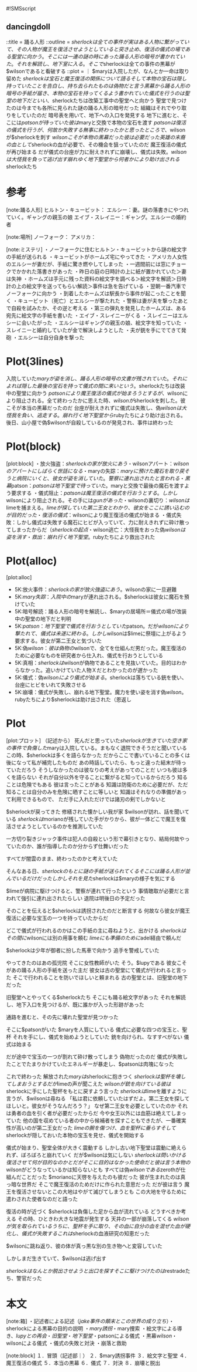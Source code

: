 #!SMSscript

## dancingdoll

::title = 踊る人形
::outline = $sherlockは全ての事件が実はある人物に繋がっていて、その人物が魔王を復活させようとしていると突き止め、復活の儀式の場である聖堂に向かう。そこには一連の謎の時にあった踊る人形の暗号が書かれていた。それを解読し、地下室に入る。そこで$sherlockは全ての事件の黒幕が$wilsonであると看破する
::plot = ｜
$maryは入院したが、なんとか一命は取り留めた
$sherlockは宝石と魔王復活の関係について語る
そして本物の宝石は隠し持っていたことを告白し、持ち去られたものは偽物だと言う
黒幕から踊る人形の暗号の手紙が届き、本物の宝石を持ってくるよう書かれていた
儀式を行うのは聖堂の地下だといい、$sherlockたちは改築工事中の聖堂へと向かう
聖堂で見つけたのは今までも各所に見られた謎の踊る人形の暗号だった
組織はそれでやり取りをしていたのだ
暗号表を用いて、地下への入口を発見する
地下に進むと、そこには$patsonが待っていた
彼は$maryと交換で本物の宝石を渡す
$patsonは復活の儀式を行うが、何故か失敗する
無事に終わったかと思ったところで、$wilsonが$sherlockを刺す
$wilsonこそが本物の黒幕だった
彼は必要だった英雄の末裔の血として$sherlockの血が必要で、その機会を狙っていたのだ
魔王復活の儀式が再び始まる
だが儀式の台座が力に耐えきれずに崩壊し、儀式は失敗。$wilsonは大怪我を負って逃げ出す
崩れゆく地下聖堂から何者かにより助け出される$sherlockたち

# 参考

[note:踊る人形]
ヒルトン・キュービット：
エルシー：妻。謎の落書きにやつれていく。ギャングの親玉の娘
エイブ・スレイニー：ギャング。エルシーの婚約者

[note:場所]
ノーフォーク：
アメリカ：

[note:ミステリ]
・ノーフォークに住むヒルトン・キュービットから謎の絵文字の手紙が送られる
・キュービットがホームズ宅にやってきた
・アメリカ人女性のエルシーが妻だが、手紙に驚き燃やしてしまった
・一週間前には窓にチョークでかかれた落書きがあった
・昨日の庭の日時計の上に紙が置かれていた＞妻は失神
・ホームズは手元に残った資料の絵文字を調べる＞絵文字を解読＞日時計の上の絵文字を送ってもらい解読＞事件は急を告げている
・翌朝一番汽車でノーフォークに向かう
・到着したホームズは駅長から事件が起こったことを聞く
・キュービット（死亡）とエルシーが撃たれた
・警察は妻が夫を撃ったあとで自殺を試みたか、その逆と考える
・第三の弾丸を発見したホームズは、ある宛先に絵文字の手紙を書いた
・エイブ・スレイニーがくる
・スレイニーはエルシーに会いたがった
・エルシーはギャングの親玉の娘、絵文字を知っていた
・スレイニーと婚約していたが金で解決しようとした
・夫が銃を手にでてきて発砲
・エルシーは自分自身を撃った

# Plot(3lines)
入院していた$maryが姿を消し、踊る人形の暗号の文書が残されていた。それによれば隠した最後の宝石を持って儀式の間に来いという。$sherlockたちは改装中の聖堂に向かう
$patsonにより魔王復活の儀式が始まろうとするが、$wilsonにより阻止される。全て終わったかに思えた時、$wilsonが$sherlockを刺した。彼こそが本当の黒幕だったのだ
台座が耐えきれずに儀式は失敗し、偽$wilsonは大怪我を負い、逃走する。崩れ行く地下聖堂から$rubyたちにより助け出される。後日、山小屋で偽$wilsonが自殺しているのが発見され、事件は終わった

# Plot(block)

[plot:block]
・放火強盗：$sherlockの家が放火にあう
・$wilsonアパート：$wilsonのアパートにしばらく世話になる
・$maryの失踪：$maryに預けた魔石を取り戻そうと病院にいくと、彼女が姿を消していた。警察に連れ出されたと言われる
・黒幕$patson：$patsonは地下聖堂で待っていた。$maryと交換で最後の魔石を渡すよう要求する
・儀式阻止：$patsonは魔王復活の儀式を行おうとする。しかし$wilsonにより阻止される。その手には$gunがあった
・$wilsonの裏切り：$wilsonは$limeを捕まえる。$limeが探していた第二王女とわかり、彼女をここに誘い込むのが目的だった
・復活の儀式：$wilsonにより魔王復活の儀式が始まる
・儀式失敗：しかし儀式は失敗する魔石にヒビが入っていて、力に耐えきれずに砕け散ってしまったからだ（$sherlockの起点
・$wilson逃亡：大怪我をおった偽$wilsonは姿を消す
・救出：崩れ行く地下聖堂。$rubyたちにより救出された

# Plot(alloc)

[plot:alloc]
- 5K:放火事件：$sherlockの家が放火強盗にあう。$wilsonの家に一旦避難
- 5K:$mary失踪：入院中の$maryが連れ出される。$sherlockは彼女に魔石を預けていた
- 5K:暗号解読：踊る人形の暗号を解読し、$maryの居場所＝儀式の場が改装中の聖堂の地下だと判明
- 5K:$patson：地下聖堂で儀式を行おうとしていた$patson。だが$wilsonにより撃たれて、儀式は未遂に終わる。しかし$wilsonは$limeに祭壇に上がるよう要求する。彼女が第二王女と気づいた
- 5K:偽$wilson：彼は偽物の$wilsonで、全てを仕組んだ男だった。魔王復活のために必要なものを研究者から仕入れ、儀式を行おうとしている
- 5K:真相：$sherlockは$wilsonが偽物であることを見抜いていた。目的はわからなかった。追いかけていた人物Ｘだとわかったのが遅かった
- 5K:儀式：偽$wilsonにより儀式が始まる。$sherlockは落ちている銃を使い、台座にヒビをいれて失敗させる
- 5K:崩壊：儀式が失敗し、崩れる地下聖堂。魔力を使い姿を消す偽$wilson。$rubyたちにより$sherlockは助け出された（恩返し

# Plot

[plot:プロット]
（記述から）
死んだと思っていた$sherlockが生きていた
空き家の事件で負傷した$maryは入院している。まもなく退院できそうだと聞いている
この時、$sherlockは多くを語らなかった
だからここで書いていることの多くは後になって私が補完したものだ
あの時話していたら、もっと違った結末が待っていただろう
そうしなかったのは彼なりの考えがあってのことだ
いつも彼は多くを語らない
それが自分以外を守ることに繋がると知っているからだろう
知ることは危険でもある
彼は言ったことがある
知識は防衛のために必要だが、ただ知ることは自分のみを危険に晒すことに等しいと
知識はそれなりの準備があって利用できるもので、
ただ手に入れただけでは諸刃の剣でしかないと

$sherlockが戻ってきた
修繕された懐かしい我が家
$wilsonが訪れ、話を聞いている
$sherlockは$morianoが残していた手がかりから、彼が一体どこで魔王を復活させようとしているのかを推測していた

一方切り裂きジャック事件は犯人の自殺という形で幕引きとなり、結局何故やっていたのか、誰が指導したのか分からず仕舞いだった

すべてが闇雲のまま、終わったのかと考えていた

そんなある日、$sherlockのもとに謎の手紙が送られてくる
そこには踊る人形が並んでいるだけだった
しかしそれを見た$sherlockは$maryの様子を気にする

$limeが病院に駆けつけると、警察が連れて行ったという
事情聴取が必要だと言われて強引に連れ出されたらしい
退院は明後日の予定だった

そのことを伝えると$sherlockは誘拐されたのだと断言する
何故なら彼女が魔王復活に必要な宝玉の一つを持っていたからだ

どこで儀式が行われるのかはこの手紙の主に尋ねようと、出かける
$sherlockはその間に$wilsonには別の用事を頼む
$limeにも準備のために$adel経由で頼んだ

$sherlockは少年が御者に扮した馬車で向かう
追手を警戒していた

やってきたのはあの孤児院
そこに女性教師がいた
そう。$lupyである
彼女こそがあの踊る人形の手紙を送った主だ
彼女は古の聖堂にて儀式が行われると言った
そこで行われることを防いでほしいと頼まれる
古の聖堂とは、旧聖堂の地下だった

旧聖堂へとやってくる$sherlockたち
そこにも踊る絵文字があった
それを解読し、地下入口を見つけるが、既に誰かが入った形跡があった

通路を進むと、その先に壊れた聖堂が見つかった

そこに$patsonがいた
$maryを人質にしている
儀式に必要な四つの宝玉と、聖杯
それを手にし、儀式を始めようとしていた
銃を向けられ、なすすべがない
儀式は始まる

だが途中で宝玉の一つが割れて砕け散ってしまう
偽物だったのだ
儀式が失敗したことでたまりかけていたエネルギーが暴走し、$patsonは肉塊になった

これで終わった
解放された$maryは$sherlockに抱きつく
$sherlockは聖杯を壊してしまおうとする
だが$limeの声が聞こえた
$wilsonが銃を向けている
彼は$sherlockに手にした聖杯をもとに戻すよう言った
$sherlockは$limeを離すように言うが、$wilsonは尋ねる
「私は君に依頼していたはずだよ。第二王女を探してほしいと。彼女がそうなんだろう？」
なぜ第二王女を必要としていたのか
それは勇者の血を引く者が必要だったからだ
今や女王以外には血筋は絶えてしまっていた
他の国を収めている者の中から候補者を探すこともできたが、一番確実性が高いのが第二王女だった
$limeの腕を傷つけ、血を聖杯に垂らす
そして$sherlockが隠しておいた本物の宝玉を見せ、儀式を開始する

儀式が始まり、聖堂全体が大きく震動する
しかし古い地下聖堂は震動に絶えられず、ぼろぼろと崩れていく
だが$wilsonは気にしない
$sherlockは問いかける
復活させて何が目的なのかと
だがそこに目的はなかった
使命だと彼は言う
本物の$wilsonがどうなっているかは知らないとも
すべては偽$wilsonである$zerothが仕組んだことだった
$morianoに天啓を与えたのも彼だった
彼が生まれたのは真っ暗な世界だ
そこで魔王復活のためだけに作られた意思だった
だが彼は言う
魔王を復活させないとこの大地はやがて滅びてしまうとも
この大地を守るために遣わされた使者なのだと語った

復活の時が近づく
$sherlockは負傷した足から血が流れている
どうすべきか考える
その時、ひときわ大きな地震が発生する
天井の一部が崩落してくる
$wilsonが気を取られているうちに、聖杯を手に取り、その血に自分の血を混ぜた
血が硬化し、儀式が失敗する
これは$sherlockの血液研究の知恵だった

$wilsonに跳ね返り、彼の体が真っ黒な別の生き物へと変容していた

しかしまだ生きていて、$wilsonは逃げ出す

$sherlockはなんとか脱出させようと出口を探す
そこに駆けつけたのは$restradeたち、警官だった

# 本文

[note:箱]
・記述者による記述（$jake事件の顛末とこの世界の成り立ち）
・$sherlockによる黒幕の目的の説明
・$mary誘拐
・$mary捜索
・絵文字による導き、$lupyとの再会
・旧聖堂
・地下聖堂
・$patsonによる儀式
・黒幕$wilson
・$wilsonによる儀式
・儀式の失敗と対決
・崩落と救助

[note:block]
１．冒頭（記述部｜）
２．$mary誘拐事件
３．絵文字と聖堂
４．魔王復活の儀式
５．本当の黒幕
６．儀式
７．対決
８．崩壊と脱出

